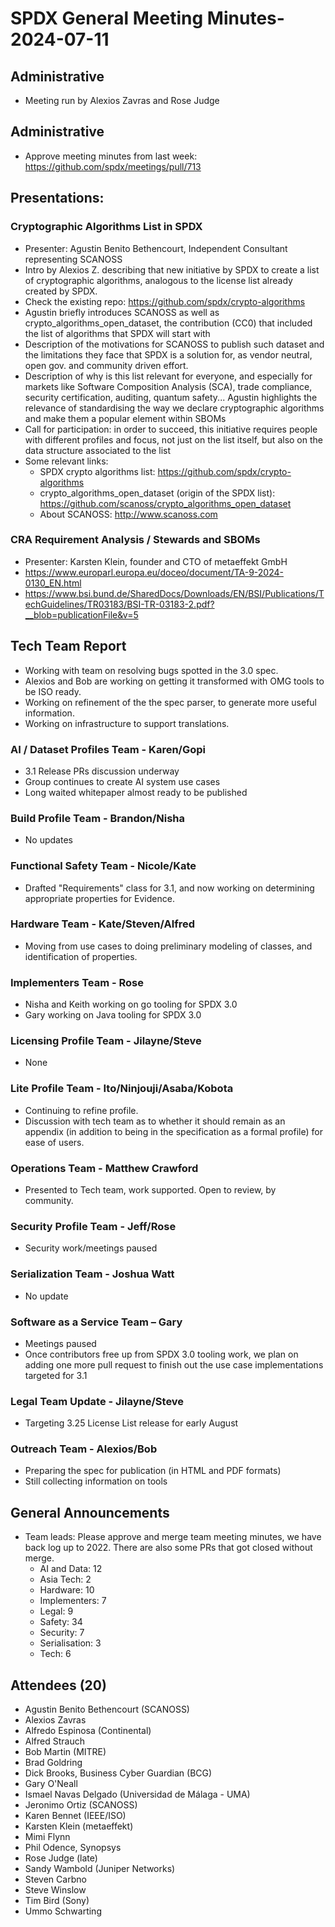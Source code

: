 # SPDX General Meeting Minutes- 2024-07-11

## Administrative
- Meeting run by Alexios Zavras and Rose Judge

## Administrative
- Approve meeting minutes from last week: https://github.com/spdx/meetings/pull/713

## Presentations: 
### Cryptographic Algorithms List in SPDX
- Presenter: Agustin Benito Bethencourt, Independent Consultant representing SCANOSS 
- Intro by Alexios Z. describing that new initiative by SPDX to create a list of cryptographic algorithms, analogous to the license list already created by SPDX.
- Check the existing repo: https://github.com/spdx/crypto-algorithms
- Agustin briefly introduces SCANOSS as well as crypto_algorithms_open_dataset, the contribution (CC0) that included the list of algorithms that SPDX will start with
- Description of the motivations for SCANOSS to publish such dataset and the limitations they face that SPDX is a solution for, as vendor neutral, open gov. and community driven effort.
- Description of why is this list relevant for everyone, and especially for markets like Software Composition Analysis (SCA), trade compliance, security certification, auditing, quantum safety... Agustin highlights the relevance of standardising the way we declare cryptographic algorithms and make them a popular element within SBOMs
- Call for participation: in order to succeed, this initiative requires people with different profiles and focus, not just on the list itself, but also on the data structure associated to the list
- Some relevant links:
  - SPDX crypto algorithms list: https://github.com/spdx/crypto-algorithms
  - crypto_algorithms_open_dataset (origin of the SPDX list): https://github.com/scanoss/crypto_algorithms_open_dataset
  - About SCANOSS: http://www.scanoss.com

### CRA Requirement Analysis / Stewards and SBOMs
  - Presenter: Karsten Klein, founder and CTO of metaeffekt GmbH 
  - https://www.europarl.europa.eu/doceo/document/TA-9-2024-0130_EN.html 
  - https://www.bsi.bund.de/SharedDocs/Downloads/EN/BSI/Publications/TechGuidelines/TR03183/BSI-TR-03183-2.pdf?__blob=publicationFile&v=5 

## Tech Team Report
- Working with team on resolving bugs spotted in the 3.0 spec.
- Alexios and Bob are working on getting it transformed with OMG tools to be ISO ready. 
- Working on refinement of the the spec parser, to generate more useful information.
- Working on infrastructure to support translations. 

### AI / Dataset Profiles Team - Karen/Gopi
- 3.1 Release PRs discussion underway
- Group continues to create AI system use cases 
- Long waited whitepaper almost ready to be published

### Build Profile Team - Brandon/Nisha
- No updates

### Functional Safety Team - Nicole/Kate
- Drafted "Requirements" class for 3.1,  and now working on determining appropriate properties for Evidence. 

### Hardware Team - Kate/Steven/Alfred
- Moving from use cases to doing preliminary modeling of classes, and identification of properties. 

### Implementers Team - Rose
- Nisha and Keith working on go tooling for SPDX 3.0
- Gary working on Java tooling for SPDX 3.0

### Licensing Profile Team - Jilayne/Steve
- None

### Lite Profile Team - Ito/Ninjouji/Asaba/Kobota
- Continuing to refine profile.
- Discussion with tech team as to whether it should remain as an appendix (in addition to being in the specification as a formal profile) for ease of users. 

### Operations Team - Matthew Crawford
- Presented to Tech team, work supported. Open to review, by community. 

### Security Profile Team - Jeff/Rose
- Security work/meetings paused

### Serialization Team - Joshua Watt
- No update

### Software as a Service Team – Gary
- Meetings paused
- Once contributors free up from SPDX 3.0 tooling work, we plan on adding one more pull request to finish out the use case implementations targeted for 3.1

### Legal Team Update - Jilayne/Steve
- Targeting 3.25 License List release for early August

### Outreach Team - Alexios/Bob
- Preparing the spec for publication (in HTML and PDF formats)
- Still collecting information on tools 

## General Announcements
- Team leads: Please approve and merge team meeting minutes, we have back log up to 2022. There are also some PRs that got closed without merge.
  - AI and Data: 12
  - Asia Tech: 2
  - Hardware: 10
  - Implementers: 7
  - Legal: 9
  - Safety: 34
  - Security: 7
  - Serialisation: 3
  - Tech: 6

## Attendees (20)
- Agustin Benito Bethencourt (SCANOSS)
- Alexios Zavras
- Alfredo Espinosa (Continental)
- Alfred Strauch
- Bob Martin (MITRE)
- Brad Goldring
- Dick Brooks, Business Cyber Guardian (BCG)
- Gary O'Neall
- Ismael Navas Delgado (Universidad de Málaga - UMA)
- Jeronimo Ortiz (SCANOSS)
- Karen Bennet (IEEE/ISO)
- Karsten Klein (metaeffekt)
- Mimi Flynn
- Phil Odence, Synopsys
- Rose Judge (late)
- Sandy Wambold (Juniper Networks)
- Steven Carbno
- Steve Winslow
- Tim Bird (Sony)
- Ummo Schwarting
